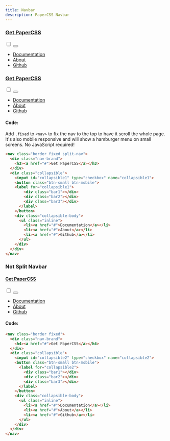 ```yaml
---
title: Navbar
description: PaperCSS Navbar
---
```


<nav class="border fixed split-nav">
  <div class="nav-brand">
    <h3><a href="/">Get PaperCSS</a></h3>
  </div>
  <div class="collapsible">
    <input id="collapsible0" type="checkbox" name="collapsible0">
    <button class="btn-small btn-mobile">
      <label for="collapsible0">
        <div class="bar1"></div>
        <div class="bar2"></div>
        <div class="bar3"></div>
      </label>
    </button>
    <div class="collapsible-body">
      <ul class="inline">
        <li><a href="/docs/">Documentation</a></li>
        <li><a href="/about/">About</a></li>
        <li><a href="https://github.com/rhyneav/papercss" target="_blank">Github</a></li>
      </ul>
    </div>
  </div>
</nav>

<nav class="border split-nav">
  <div class="nav-brand">
    <h3><a href="#">Get PaperCSS</a></h3>
  </div>
  <div class="collapsible">
    <input id="collapsible1" type="checkbox" name="collapsible1">
    <button class="btn-small btn-mobile">
      <label for="collapsible1">
        <div class="bar1"></div>
        <div class="bar2"></div>
        <div class="bar3"></div>
      </label>
    </button>
    <div class="collapsible-body">
      <ul class="inline">
        <li><a href="#">Documentation</a></li>
        <li><a href="#">About</a></li>
        <li><a href="#">Github</a></li>
      </ul>
    </div>
  </div>
</nav>

#### Code:

Add ```.fixed``` to ```<nav>``` to fix the nav to the top to have it scroll the whole page. It's also mobile responsive and will show a hamburger menu on small screens. No JavaScript required!

```html
<nav class="border fixed split-nav">
  <div class="nav-brand">
    <h3><a href="#">Get PaperCSS</a></h3>
  </div>
  <div class="collapsible">
    <input id="collapsible1" type="checkbox" name="collapsible1">
    <button class="btn-small btn-mobile">
    <label for="collapsible1">
        <div class="bar1"></div>
        <div class="bar2"></div>
        <div class="bar3"></div>
      </label>
    </button>
    <div class="collapsible-body">
      <ul class="inline">
        <li><a href="#">Documentation</a></li>
        <li><a href="#">About</a></li>
        <li><a href="#">Github</a></li>
      </ul>
    </div>
  </div>
</nav>
```

### Not Split Navbar

<nav class="border">
  <div class="nav-brand">
    <h4><a href="#">Get PaperCSS</a></h4>
  </div>
  <div class="collapsible">
    <input id="collapsible2" type="checkbox" name="collapsible2">
    <button class="btn-small btn-mobile">
      <label for="collapsible2">
        <div class="bar1"></div>
        <div class="bar2"></div>
        <div class="bar3"></div>
      </label>
    </button>
    <div class="collapsible-body">
      <ul class="inline">
        <li><a href="#">Documentation</a></li>
        <li><a href="#">About</a></li>
        <li><a href="#">Github</a></li>
      </ul>
    </div>
  </div>
</nav>

#### Code:

```html
<nav class="border fixed">
  <div class="nav-brand">
    <h4><a href="#">Get PaperCSS</a></h4>
  </div>
  <div class="collapsible">
    <input id="collapsible2" type="checkbox" name="collapsible2">
    <button class="btn-small btn-mobile">
      <label for="collapsible2">
        <div class="bar1"></div>
        <div class="bar2"></div>
        <div class="bar3"></div>
      </label>
    </button>
    <div class="collapsible-body">
      <ul class="inline">
        <li><a href="#">Documentation</a></li>
        <li><a href="#">About</a></li>
        <li><a href="#">Github</a></li>
      </ul>
    </div>
  </div>
</nav>
```

